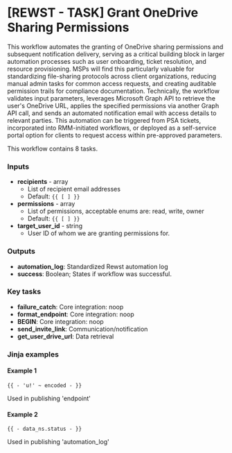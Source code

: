 # \[REWST - TASK] Grant OneDrive Sharing Permissions

This workflow automates the granting of OneDrive sharing permissions and subsequent notification delivery, serving as a critical building block in larger automation processes such as user onboarding, ticket resolution, and resource provisioning. MSPs will find this particularly valuable for standardizing file-sharing protocols across client organizations, reducing manual admin tasks for common access requests, and creating auditable permission trails for compliance documentation. Technically, the workflow validates input parameters, leverages Microsoft Graph API to retrieve the user's OneDrive URL, applies the specified permissions via another Graph API call, and sends an automated notification email with access details to relevant parties. This automation can be triggered from PSA tickets, incorporated into RMM-initiated workflows, or deployed as a self-service portal option for clients to request access within pre-approved parameters.

This workflow contains 8 tasks.

### Inputs

* **recipients** - array
  * List of recipient email addresses
  * Default: `{{ [ ] }}`
* **permissions** - array
  * List of permissions, acceptable enums are: read, write, owner
  * Default: `{{ [ ] }}`
* **target\_user\_id** - string
  * User ID of whom we are granting permissions for.

### Outputs

* **automation\_log**: Standardized Rewst automation log
* **success**: Boolean; States if workflow was successful.

### Key tasks

* **failure\_catch**: Core integration: noop
* **format\_endpoint**: Core integration: noop
* **BEGIN**: Core integration: noop
* **send\_invite\_link**: Communication/notification
* **get\_user\_drive\_url**: Data retrieval

### Jinja examples

#### Example 1

```jinja
{{ - 'u!' ~ encoded - }}
```

Used in publishing 'endpoint'

#### Example 2

```jinja
{{ - data_ns.status - }}
```

Used in publishing 'automation\_log'
